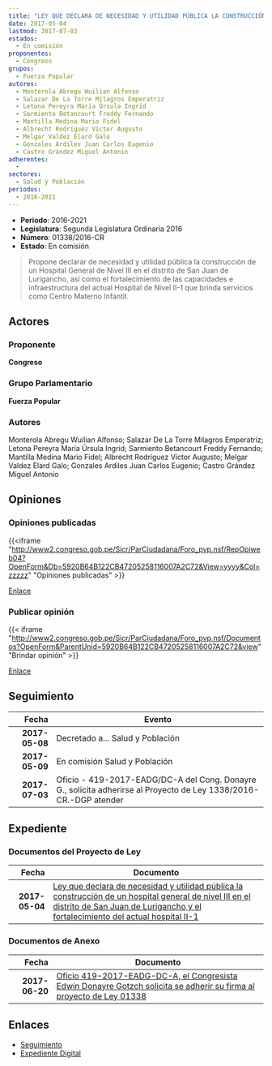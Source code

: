 ```yaml
---
title: "LEY QUE DECLARA DE NECESIDAD Y UTILIDAD PÚBLICA LA CONSTRUCCIÓN DE UN HOSPITAL GENERAL DE NIVEL III EN EL DISTRITO DE SAN JUAN DE LURIGANCHO Y EL FORTALECIMIENTO DEL ACTUAL HOSPITAL II-1"
date: 2017-05-04
lastmod: 2017-07-03
estados: 
  - En comisión
proponentes: 
  - Congreso
grupos: 
  - Fuerza Popular
autores: 
  - Monterola Abregu Wuilian Alfonso
  - Salazar De La Torre Milagros Emperatriz
  - Letona Pereyra María Úrsula Ingrid
  - Sarmiento Betancourt Freddy Fernando
  - Mantilla Medina Mario Fidel
  - Albrecht Rodríguez Víctor Augusto
  - Melgar Valdez Elard Galo
  - Gonzales Ardiles Juan Carlos Eugenio
  - Castro Grández Miguel Antonio
adherentes: 
  - 
sectores: 
  - Salud y Población
periodos: 
  - 2016-2021
---
```


- **Periodo**: 2016-2021
- **Legislatura**: Segunda Legislatura Ordinaria 2016
- **Número**: 01338/2016-CR
- **Estado**: En comisión

> Propone declarar de necesidad y utilidad pública la construcción de un Hospital General de Nivel III en el distrito de San Juan de Lurigancho, así como el fortalecimiento de las capacidades e infraestructura del actual Hospital de Nivel II-1 que brinda servicios como Centro Materno Infantil.


## Actores

### Proponente

**Congreso**

### Grupo Parlamentario

**Fuerza Popular**

### Autores

Monterola Abregu Wuilian Alfonso; Salazar De La Torre Milagros Emperatriz; Letona Pereyra María Úrsula Ingrid; Sarmiento Betancourt Freddy Fernando; Mantilla Medina Mario Fidel; Albrecht Rodríguez Víctor Augusto; Melgar Valdez Elard Galo; Gonzales Ardiles Juan Carlos Eugenio; Castro Grández Miguel Antonio


## Opiniones

### Opiniones publicadas

{{<iframe "http://www2.congreso.gob.pe/Sicr/ParCiudadana/Foro_pvp.nsf/RepOpiweb04?OpenForm&Db=5920B64B122CB47205258116007A2C72&View=yyyy&Col=zzzzz" "Opiniones publicadas" >}}

[Enlace](http://www2.congreso.gob.pe/Sicr/ParCiudadana/Foro_pvp.nsf/RepOpiweb04?OpenForm&Db=5920B64B122CB47205258116007A2C72&View=yyyy&Col=zzzzz)
### Publicar opinión

{{< iframe "http://www2.congreso.gob.pe/Sicr/ParCiudadana/Foro_pvp.nsf/Documentos?OpenForm&ParentUnid=5920B64B122CB47205258116007A2C72&view" "Brindar opinión" >}}

[Enlace](http://www2.congreso.gob.pe/Sicr/ParCiudadana/Foro_pvp.nsf/Documentos?OpenForm&ParentUnid=5920B64B122CB47205258116007A2C72&view)

## Seguimiento

| Fecha | Evento |
|------:|--------|
| **2017-05-08** | Decretado a... Salud y Población|
| **2017-05-09** | En comisión Salud y Población|
| **2017-07-03** | Oficio - 419-2017-EADG/DC-A del Cong. Donayre G., solicita adherirse al Proyecto de Ley 1338/2016-CR.-DGP atender|


## Expediente


### Documentos del Proyecto de Ley

| Fecha | Documento |
|------:|--------|
| **2017-05-04** | [Ley que declara de necesidad y utilidad pública la construcción de un hospital general de nivel III en el distrito de San Juan de Lurigancho y el fortalecimiento del actual hospital II-1](http://www.leyes.congreso.gob.pe/Documentos/2016_2021/Proyectos_de_Ley_y_de_Resoluciones_Legislativas/PL0133820170504.pdf) |

### Documentos de Anexo

| Fecha | Documento |
|------:|--------|
| **2017-06-20** | [Oficio 419-2017-EADG-DC-A, el Congresista Edwin Donayre Gotzch solicita se adherir su firma al proyecto de Ley 01338](http://www.leyes.congreso.gob.pe/Documentos/2016_2021/Adhesiones/Proyectos_de_Ley/OFICIO-419-2017-EADG-DC-A.pdf) |

## Enlaces 

- [Seguimiento](http://www2.congreso.gob.pe/Sicr/TraDocEstProc/CLProLey2016.nsf/f7fff46988ca05b1052578e100829cc7/04aa01bbc7d969bf05258116007c82af?OpenDocument)
- [Expediente Digital](http://www2.congreso.gob.pe/Sicr/TraDocEstProc/CLProLey2016.nsf/f7fff46988ca05b1052578e100829cc7/04aa01bbc7d969bf05258116007c82af?OpenDocument&Click=05257FB7005EB655.eb71d0cf91d8294e05256cdf006b5706/$Body/0.1C6C)
